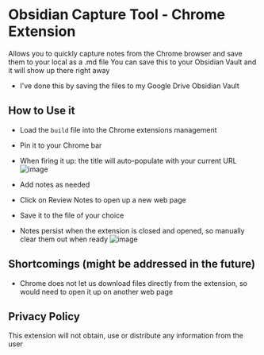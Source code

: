 # Obsidian Capture Tool - Chrome Extension

Allows you to quickly capture notes from the Chrome browser and save them to your local as a .md file
You can save this to your Obsidian Vault and it will show up there right away
- I've done this by saving the files to my Google Drive Obsidian Vault

## How to Use it
- Load the `build` file into the Chrome extensions management
- Pin it to your Chrome bar
- When firing it up: the title will auto-populate with your current URL
![image](https://github.com/ShawnSomething/ObsidianWebCaptureExtension/assets/107730112/2cac84de-f577-4c70-a631-1d4dfffe9488)

- Add notes as needed
- Click on Review Notes to open up a new web page
- Save it to the file of your choice
- Notes persist when the extension is closed and opened, so manually clear them out when ready
![image](https://github.com/ShawnSomething/ObsidianWebCaptureExtension/assets/107730112/b4f1074c-c019-4bc5-9916-a962001d448a)



## Shortcomings (might be addressed in the future)
- Chrome does not let us download files directly from the extension, so would need to open it up on another web page

## Privacy Policy
This extension will not obtain, use or distribute any information from the user
